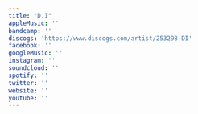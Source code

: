 ```yaml
---
title: "D.I"
appleMusic: ''
bandcamp: ''
discogs: 'https://www.discogs.com/artist/253298-DI'
facebook: ''
googleMusic: ''
instagram: ''
soundcloud: ''
spotify: ''
twitter: ''
website: ''
youtube: ''
---
```


